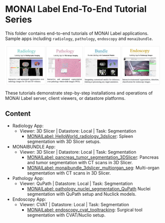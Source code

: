 # MONAI Label End-To-End Tutorial Series

This folder contains end-to-end tutorials of MONAI Label applications. Sample apps including `radiology`, `pathology`, `endoscopy` and `monaibundle`.

![image](https://raw.githubusercontent.com/Project-MONAI/MONAILabel/main/docs/images/sampleApps_index.jpeg)

These tutorials demonstrate step-by-step installations and operations of MONAI Label server, client viewers, or datastore platforms.

## Content

- Radiology App:
  - Viewer: 3D Slicer | Datastore: Local | Task: Segmentation
    - [MONAILabel: HelloWorld_radiology_3dslicer](monailabel_HelloWorld_radiology_3dslicer.ipynb): Spleen segmentation with 3D Slicer setups.
- MONAIBUNDLE App:
  - Viewer: 3D Slicer | Datastore: Local | Task: Segmentation
    - [MONAILabel: pancreas_tumor_segmentation_3DSlicer](monailabel_pancreas_tumor_segmentation_3DSlicer.ipynb): Pancreas and tumor segmentation with CT scans in 3D Slicer.
    - [MONAILabel: monaibundle_3dslicer_multiorgan_seg](monailabel_monaibundle_3dslicer_multiorgan_seg.ipynb): Multi-organ segmentation with CT scans in 3D Slicer.
- Pathology App:
  - Viewer: QuPath | Datastore: Local | Task: Segmentation
    - [MONAILabel: pathology_nuclei_segmentation_QuPath](monailabel_pathology_nuclei_segmentation_QuPath.ipynb) Nuclei segmentation with QuPath setup and Nuclick models.
- Endoscopy App:
  - Viewer: CVAT | Datastore: Local | Task: Segmentation
    - [MONAILabel: endoscopy_cvat_tooltracking](monailabel_endoscopy_cvat_tooltracking.ipynb): Surgical tool segmentation with CVAT/Nuclio setup.
